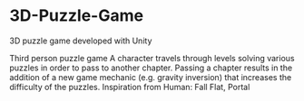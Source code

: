# 3D-Puzzle-Game
 3D puzzle game developed with Unity

Third person puzzle game
A character travels through levels solving various puzzles in order to pass to another chapter. Passing a chapter results in the addition of a new game mechanic (e.g. gravity inversion) that increases the difficulty of the puzzles. Inspiration from Human: Fall Flat, Portal
